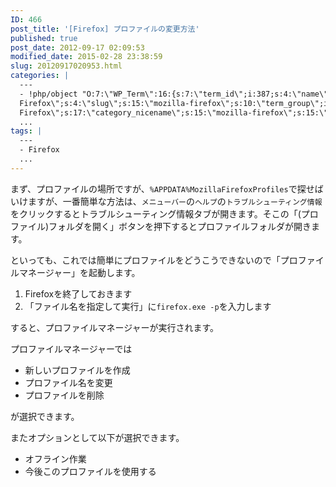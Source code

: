 ```yaml
---
ID: 466
post_title: '[Firefox] プロファイルの変更方法'
published: true
post_date: 2012-09-17 02:09:53
modified_date: 2015-02-28 23:38:59
slug: 20120917020953.html
categories: |
  ---
  - !php/object "O:7:\"WP_Term\":16:{s:7:\"term_id\";i:387;s:4:\"name\";s:15:\"Mozilla
  Firefox\";s:4:\"slug\";s:15:\"mozilla-firefox\";s:10:\"term_group\";i:0;s:16:\"term_taxonomy_id\";i:405;s:8:\"taxonomy\";s:8:\"category\";s:11:\"description\";s:0:\"\";s:6:\"parent\";i:0;s:5:\"count\";i:12;s:6:\"filter\";s:3:\"raw\";s:6:\"cat_ID\";i:387;s:14:\"category_count\";i:12;s:20:\"category_description\";s:0:\"\";s:8:\"cat_name\";s:15:\"Mozilla
  Firefox\";s:17:\"category_nicename\";s:15:\"mozilla-firefox\";s:15:\"category_parent\";i:0;}"
  ...
tags: |
  ---
  - Firefox
  ...
---
```

まず、プロファイルの場所ですが、<code>%APPDATA%MozillaFirefoxProfiles</code>で探せばいけますが、一番簡単な方法は、<code>メニューバー</code>の<code>ヘルプ</code>の<code>トラブルシューティング情報</code>をクリックするとトラブルシューティング情報タブが開きます。そこの「(プロファイル)フォルダを開く」ボタンを押下するとプロファイルフォルダが開きます。

といっても、これでは簡単にプロファイルをどうこうできないので「プロファイルマネージャー」を起動します。

<ol>
<li>Firefoxを終了しておきます</li>
<li>「ファイル名を指定して実行」に<code>firefox.exe -p</code>を入力します</li>
</ol>
すると、プロファイルマネージャーが実行されます。

プロファイルマネージャーでは
<ul>
<li>新しいプロファイルを作成</li>
<li>プロファイル名を変更</li>
<li>プロファイルを削除</li>
</ul>
が選択できます。

またオプションとして以下が選択できます。
<ul>
<li>オフライン作業</li>
<li>今後このプロファイルを使用する</li>
</ul>